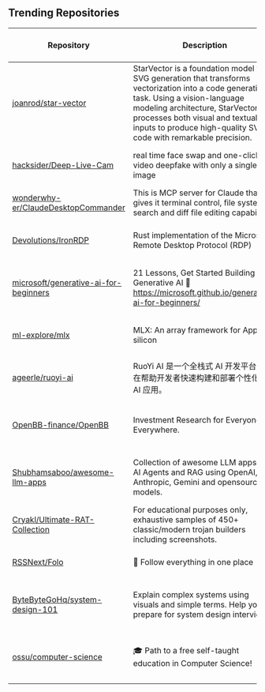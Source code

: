 ## Trending Repositories

| Repository | Description | Language | Stars | Forks | Built By | Current Period Stars |
|------------|-------------|----------|-------|-------|----------|---------------------|
| [joanrod/star-vector](https://github.com/joanrod/star-vector) | StarVector is a foundation model for SVG generation that transforms vectorization into a code generation task. Using a vision-language modeling architecture, StarVector processes both visual and textual inputs to produce high-quality SVG code with remarkable precision. | Python | 1824 | 99 | [joanrod](https://github.com/joanrod), [IssamLaradji](https://github.com/IssamLaradji), [HTplex](https://github.com/HTplex) | 574 |
| [hacksider/Deep-Live-Cam](https://github.com/hacksider/Deep-Live-Cam) | real time face swap and one-click video deepfake with only a single image | Python | 47414 | 7013 | [hacksider](https://github.com/hacksider), [KRSHH](https://github.com/KRSHH), [vic4key](https://github.com/vic4key), [pereiraroland26](https://github.com/pereiraroland26), [kier007](https://github.com/kier007) | 1643 |
| [wonderwhy-er/ClaudeDesktopCommander](https://github.com/wonderwhy-er/ClaudeDesktopCommander) | This is MCP server for Claude that gives it terminal control, file system search and diff file editing capabilities | TypeScript | 883 | 91 | [wonderwhy-er](https://github.com/wonderwhy-er), [calclavia](https://github.com/calclavia), [punkpeye](https://github.com/punkpeye) | 323 |
| [Devolutions/IronRDP](https://github.com/Devolutions/IronRDP) | Rust implementation of the Microsoft Remote Desktop Protocol (RDP) | Rust | 1924 | 91 | [elmarco](https://github.com/elmarco), [CBenoit](https://github.com/CBenoit), [Fotosmile](https://github.com/Fotosmile), [pacmancoder](https://github.com/pacmancoder) | 445 |
| [microsoft/generative-ai-for-beginners](https://github.com/microsoft/generative-ai-for-beginners) | 21 Lessons, Get Started Building with Generative AI 🔗 https://microsoft.github.io/generative-ai-for-beginners/ | Jupyter Notebook | 75871 | 39279 | [koreyspace](https://github.com/koreyspace), [john0isaac](https://github.com/john0isaac), [yoshioterada](https://github.com/yoshioterada), [leestott](https://github.com/leestott), [glaucia86](https://github.com/glaucia86) | 122 |
| [ml-explore/mlx](https://github.com/ml-explore/mlx) | MLX: An array framework for Apple silicon | C++ | 19862 | 1134 | [awni](https://github.com/awni), [angeloskath](https://github.com/angeloskath), [zcbenz](https://github.com/zcbenz), [jagrit06](https://github.com/jagrit06), [barronalex](https://github.com/barronalex) | 51 |
| [ageerle/ruoyi-ai](https://github.com/ageerle/ruoyi-ai) | RuoYi AI 是一个全栈式 AI 开发平台，旨在帮助开发者快速构建和部署个性化的 AI 应用。 | Java | 1541 | 385 | [ageerle](https://github.com/ageerle), [h794629435](https://github.com/h794629435), [xiongmaoTom](https://github.com/xiongmaoTom), [PeinYu](https://github.com/PeinYu) | 478 |
| [OpenBB-finance/OpenBB](https://github.com/OpenBB-finance/OpenBB) | Investment Research for Everyone, Everywhere. | Python | 39189 | 3508 | [jmaslek](https://github.com/jmaslek), [colin99d](https://github.com/colin99d), [montezdesousa](https://github.com/montezdesousa), [deeleeramone](https://github.com/deeleeramone), [DidierRLopes](https://github.com/DidierRLopes) | 446 |
| [Shubhamsaboo/awesome-llm-apps](https://github.com/Shubhamsaboo/awesome-llm-apps) | Collection of awesome LLM apps with AI Agents and RAG using OpenAI, Anthropic, Gemini and opensource models. | Python | 20926 | 2462 | [Madhuvod](https://github.com/Madhuvod), [Shubhamsaboo](https://github.com/Shubhamsaboo), [CodeWithCharan](https://github.com/CodeWithCharan), [ksp2000](https://github.com/ksp2000), [gargigupta97](https://github.com/gargigupta97) | 446 |
| [Cryakl/Ultimate-RAT-Collection](https://github.com/Cryakl/Ultimate-RAT-Collection) | For educational purposes only, exhaustive samples of 450+ classic/modern trojan builders including screenshots. | C++ | 1352 | 273 | [Cryakl](https://github.com/Cryakl), [Xyl2k](https://github.com/Xyl2k) | 231 |
| [RSSNext/Folo](https://github.com/RSSNext/Folo) | 🧡 Follow everything in one place | TypeScript | 24139 | 1022 | [Innei](https://github.com/Innei), [DIYgod](https://github.com/DIYgod), [hyoban](https://github.com/hyoban), [lawvs](https://github.com/lawvs), [kovsu](https://github.com/kovsu) | 256 |
| [ByteByteGoHq/system-design-101](https://github.com/ByteByteGoHq/system-design-101) | Explain complex systems using visuals and simple terms. Help you prepare for system design interviews. |  | 70740 | 7496 | [slam](https://github.com/slam), [LombardiDaniel](https://github.com/LombardiDaniel), [Stephanvs](https://github.com/Stephanvs), [alastairp](https://github.com/alastairp), [lucasberti](https://github.com/lucasberti) | 393 |
| [ossu/computer-science](https://github.com/ossu/computer-science) | 🎓 Path to a free self-taught education in Computer Science! | HTML | 177187 | 22487 | [ericdouglas](https://github.com/ericdouglas), [waciumawanjohi](https://github.com/waciumawanjohi), [joshmhanson](https://github.com/joshmhanson), [mkghosh](https://github.com/mkghosh), [spamegg1](https://github.com/spamegg1) | 128 |
